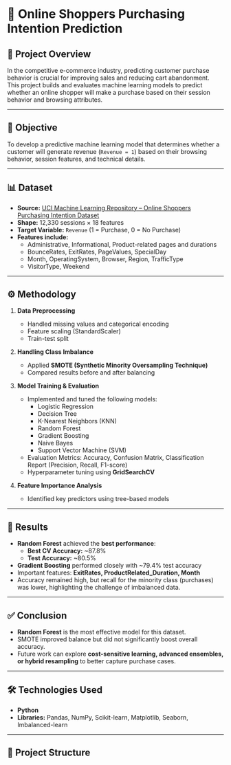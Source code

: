 # 🛒 Online Shoppers Purchasing Intention Prediction

## 📌 Project Overview
In the competitive e-commerce industry, predicting customer purchase behavior is crucial for improving sales and reducing cart abandonment.  
This project builds and evaluates machine learning models to predict whether an online shopper will make a purchase based on their session behavior and browsing attributes.

---

## 🎯 Objective
To develop a predictive machine learning model that determines whether a customer will generate revenue (`Revenue = 1`) based on their browsing behavior, session features, and technical details.

---

## 📊 Dataset
- **Source:** [UCI Machine Learning Repository – Online Shoppers Purchasing Intention Dataset](https://archive.ics.uci.edu/dataset/468/online+shoppers+purchasing+intention+dataset)  
- **Shape:** 12,330 sessions × 18 features  
- **Target Variable:** `Revenue` (1 = Purchase, 0 = No Purchase)  
- **Features include:**  
  - Administrative, Informational, Product-related pages and durations  
  - BounceRates, ExitRates, PageValues, SpecialDay  
  - Month, OperatingSystem, Browser, Region, TrafficType  
  - VisitorType, Weekend  

---

## ⚙️ Methodology
1. **Data Preprocessing**
   - Handled missing values and categorical encoding
   - Feature scaling (StandardScaler)
   - Train-test split

2. **Handling Class Imbalance**
   - Applied **SMOTE (Synthetic Minority Oversampling Technique)**  
   - Compared results before and after balancing

3. **Model Training & Evaluation**
   - Implemented and tuned the following models:
     - Logistic Regression  
     - Decision Tree  
     - K-Nearest Neighbors (KNN)  
     - Random Forest  
     - Gradient Boosting  
     - Naive Bayes  
     - Support Vector Machine (SVM)  
   - Evaluation Metrics: Accuracy, Confusion Matrix, Classification Report (Precision, Recall, F1-score)  
   - Hyperparameter tuning using **GridSearchCV**

4. **Feature Importance Analysis**
   - Identified key predictors using tree-based models  

---

## 🚀 Results
- **Random Forest** achieved the **best performance**:
  - **Best CV Accuracy:** ~87.8%  
  - **Test Accuracy:** ~80.5%  
- **Gradient Boosting** performed closely with ~79.4% test accuracy  
- Important features: **ExitRates, ProductRelated_Duration, Month**  
- Accuracy remained high, but recall for the minority class (purchases) was lower, highlighting the challenge of imbalanced data.

---

## ✅ Conclusion
- **Random Forest** is the most effective model for this dataset.  
- SMOTE improved balance but did not significantly boost overall accuracy.  
- Future work can explore **cost-sensitive learning, advanced ensembles, or hybrid resampling** to better capture purchase cases.  

---

## 🛠️ Technologies Used
- **Python**  
- **Libraries:** Pandas, NumPy, Scikit-learn, Matplotlib, Seaborn, Imbalanced-learn  

---

## 📂 Project Structure
